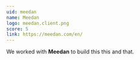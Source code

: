 ```yaml
---
uid: meedan
name: Meedan
logo: meedan.client.png
score: 5
link: https://meedan.com/en/
---
```


We worked with **Meedan** to build this this and that.
